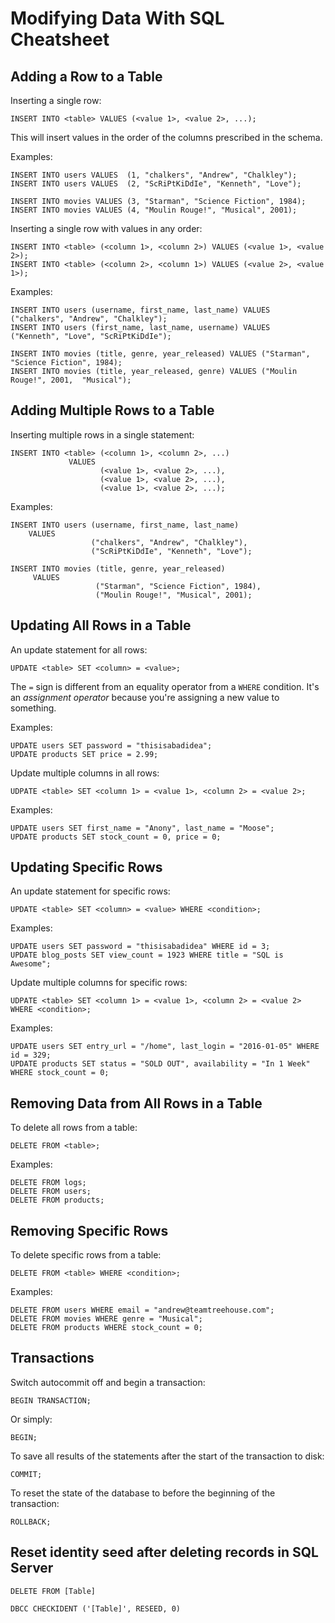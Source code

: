 # Modifying Data With SQL Cheatsheet

## Adding a Row to a Table


Inserting a single row:

```
INSERT INTO <table> VALUES (<value 1>, <value 2>, ...);
```

This will insert values in the order of the columns prescribed in the schema.

Examples:

```
INSERT INTO users VALUES  (1, "chalkers", "Andrew", "Chalkley");
INSERT INTO users VALUES  (2, "ScRiPtKiDdIe", "Kenneth", "Love");

INSERT INTO movies VALUES (3, "Starman", "Science Fiction", 1984);
INSERT INTO movies VALUES (4, "Moulin Rouge!", "Musical", 2001);
```

Inserting a single row with values in any order:

```
INSERT INTO <table> (<column 1>, <column 2>) VALUES (<value 1>, <value 2>);
INSERT INTO <table> (<column 2>, <column 1>) VALUES (<value 2>, <value 1>);
```

Examples:

```
INSERT INTO users (username, first_name, last_name) VALUES ("chalkers", "Andrew", "Chalkley");
INSERT INTO users (first_name, last_name, username) VALUES  ("Kenneth", "Love", "ScRiPtKiDdIe");

INSERT INTO movies (title, genre, year_released) VALUES ("Starman", "Science Fiction", 1984);
INSERT INTO movies (title, year_released, genre) VALUES ("Moulin Rouge!", 2001,  "Musical");
```


## Adding Multiple Rows to a Table

Inserting multiple rows in a single statement:

```
INSERT INTO <table> (<column 1>, <column 2>, ...) 
             VALUES 
                    (<value 1>, <value 2>, ...),
                    (<value 1>, <value 2>, ...),
                    (<value 1>, <value 2>, ...);
```

Examples:

```
INSERT INTO users (username, first_name, last_name) 
    VALUES 
                  ("chalkers", "Andrew", "Chalkley"),
                  ("ScRiPtKiDdIe", "Kenneth", "Love");

INSERT INTO movies (title, genre, year_released) 
     VALUES 
                   ("Starman", "Science Fiction", 1984),
                   ("Moulin Rouge!", "Musical", 2001);
```

## Updating All Rows in a Table

An update statement for all rows:

```
UPDATE <table> SET <column> = <value>;
```

The `=` sign is different from an equality operator from a `WHERE` condition. It's an _assignment operator_ because you're assigning a new value to something.

Examples:

```
UPDATE users SET password = "thisisabadidea";
UPDATE products SET price = 2.99;
```

Update multiple columns in all rows:

```
UDPATE <table> SET <column 1> = <value 1>, <column 2> = <value 2>;
```

Examples:

```
UPDATE users SET first_name = "Anony", last_name = "Moose";
UPDATE products SET stock_count = 0, price = 0;
```

## Updating Specific Rows

An update statement for specific rows:

```
UPDATE <table> SET <column> = <value> WHERE <condition>;
```
Examples:

```
UPDATE users SET password = "thisisabadidea" WHERE id = 3;
UPDATE blog_posts SET view_count = 1923 WHERE title = "SQL is Awesome";
```

Update multiple columns for specific rows:

```
UDPATE <table> SET <column 1> = <value 1>, <column 2> = <value 2> WHERE <condition>;
```

Examples:

```
UPDATE users SET entry_url = "/home", last_login = "2016-01-05" WHERE id = 329;
UPDATE products SET status = "SOLD OUT", availability = "In 1 Week" WHERE stock_count = 0;
```

## Removing Data from All Rows in a Table

To delete all rows from a table:

```
DELETE FROM <table>;
```

Examples:

```
DELETE FROM logs;
DELETE FROM users;
DELETE FROM products;
```


##  Removing Specific Rows

To delete specific rows from a table:

```
DELETE FROM <table> WHERE <condition>;
```

Examples:

```
DELETE FROM users WHERE email = "andrew@teamtreehouse.com";
DELETE FROM movies WHERE genre = "Musical";
DELETE FROM products WHERE stock_count = 0;
```


## Transactions


Switch autocommit off and begin a transaction:

```
BEGIN TRANSACTION;
```

Or simply:

```
BEGIN;
```

To save all results of the statements after the start of the transaction to disk:

```
COMMIT;
```

To reset the state of the database to before the beginning  of the transaction:

```
ROLLBACK;
````


##  Reset identity seed after deleting records in SQL Server



```
DELETE FROM [Table]

DBCC CHECKIDENT ('[Table]', RESEED, 0)
```


